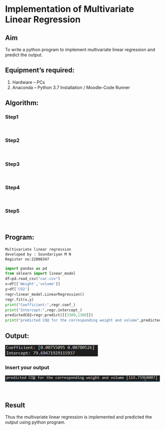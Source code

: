 # Implementation of Multivariate Linear Regression
## Aim
To write a python program to implement multivariate linear regression and predict the output.
## Equipment’s required:
1.	Hardware – PCs
2.	Anaconda – Python 3.7 Installation / Moodle-Code Runner
## Algorithm:
### Step1
<br>

### Step2
<br>

### Step3
<br>

### Step4
<br>

### Step5
<br>

## Program:
```
Multivariate linear regression
developed by : Soundariyan M N
Register no:22008347
```
```python
import pandas as pd
from sklearn import linear_model
df=pd.read_csv("car.csv")
x=df[['Weight','volume']]
y=df['CO2']
regr=linear_model.LinearRegression()
regr.fit(x,y)
print("Coefficient:",regr.coef_)
print("Intercept:",regr.intercept_)
predictedCO2=regr.predict([[3300,1300]])
print("predicted CO@ for the corresponding weight and volume",predictedCO2)
```
## Output:
![model](out.png)

### Insert your output
![model](put.png)

<br>

## Result
Thus the multivariate linear regression is implemented and predicted the output using python program.